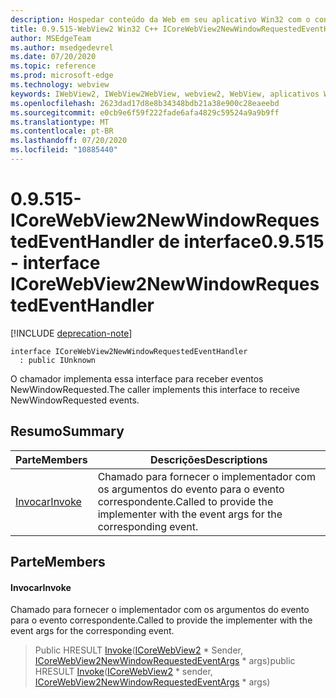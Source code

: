 ```yaml
---
description: Hospedar conteúdo da Web em seu aplicativo Win32 com o controle WebView2 do Microsoft Edge
title: 0.9.515-WebView2 Win32 C++ ICoreWebView2NewWindowRequestedEventHandler
author: MSEdgeTeam
ms.author: msedgedevrel
ms.date: 07/20/2020
ms.topic: reference
ms.prod: microsoft-edge
ms.technology: webview
keywords: IWebView2, IWebView2WebView, webview2, WebView, aplicativos Win32, Win32, Edge, ICoreWebView2, ICoreWebView2Controller, controle do navegador, HTML Edge
ms.openlocfilehash: 2623dad17d8e8b34348bdb21a38e900c28eaeebd
ms.sourcegitcommit: e0cb9e6f59f222fade6afa4829c59524a9a9b9ff
ms.translationtype: MT
ms.contentlocale: pt-BR
ms.lasthandoff: 07/20/2020
ms.locfileid: "10885440"
---
```

# <span data-ttu-id="d67e3-104">0.9.515-ICoreWebView2NewWindowRequestedEventHandler de interface</span><span class="sxs-lookup"><span data-stu-id="d67e3-104">0.9.515 - interface ICoreWebView2NewWindowRequestedEventHandler</span></span> 

[!INCLUDE [deprecation-note](../../includes/deprecation-note.md)]

```
interface ICoreWebView2NewWindowRequestedEventHandler
  : public IUnknown
```

<span data-ttu-id="d67e3-105">O chamador implementa essa interface para receber eventos NewWindowRequested.</span><span class="sxs-lookup"><span data-stu-id="d67e3-105">The caller implements this interface to receive NewWindowRequested events.</span></span>

## <span data-ttu-id="d67e3-106">Resumo</span><span class="sxs-lookup"><span data-stu-id="d67e3-106">Summary</span></span>

 <span data-ttu-id="d67e3-107">Parte</span><span class="sxs-lookup"><span data-stu-id="d67e3-107">Members</span></span>                        | <span data-ttu-id="d67e3-108">Descrições</span><span class="sxs-lookup"><span data-stu-id="d67e3-108">Descriptions</span></span>
--------------------------------|---------------------------------------------
[<span data-ttu-id="d67e3-109">Invocar</span><span class="sxs-lookup"><span data-stu-id="d67e3-109">Invoke</span></span>](#invoke) | <span data-ttu-id="d67e3-110">Chamado para fornecer o implementador com os argumentos do evento para o evento correspondente.</span><span class="sxs-lookup"><span data-stu-id="d67e3-110">Called to provide the implementer with the event args for the corresponding event.</span></span>

## <span data-ttu-id="d67e3-111">Parte</span><span class="sxs-lookup"><span data-stu-id="d67e3-111">Members</span></span>

#### <span data-ttu-id="d67e3-112">Invocar</span><span class="sxs-lookup"><span data-stu-id="d67e3-112">Invoke</span></span> 

<span data-ttu-id="d67e3-113">Chamado para fornecer o implementador com os argumentos do evento para o evento correspondente.</span><span class="sxs-lookup"><span data-stu-id="d67e3-113">Called to provide the implementer with the event args for the corresponding event.</span></span>

> <span data-ttu-id="d67e3-114">Public HRESULT [Invoke](#invoke)([ICoreWebView2](icorewebview2.md) \* Sender, [ICoreWebView2NewWindowRequestedEventArgs](icorewebview2newwindowrequestedeventargs.md) \* args)</span><span class="sxs-lookup"><span data-stu-id="d67e3-114">public HRESULT [Invoke](#invoke)([ICoreWebView2](icorewebview2.md) \* sender, [ICoreWebView2NewWindowRequestedEventArgs](icorewebview2newwindowrequestedeventargs.md) \* args)</span></span>

